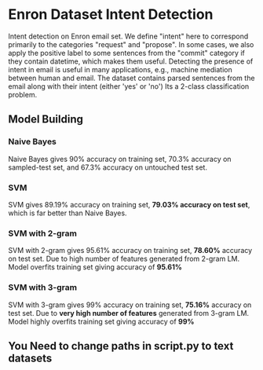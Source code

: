 # Enron Dataset Intent Detection

Intent detection on Enron email set. We define "intent" here to correspond primarily to the categories "request" and "propose". In some cases, we also apply the positive label to some sentences from the "commit" category if they contain datetime, which makes them useful. Detecting the presence of intent in email is useful in many applications, e.g., machine mediation between human and email. The dataset contains parsed sentences from the email along with their intent (either 'yes' or 'no')
Its a 2-class classification problem.

## Model Building

### Naive Bayes
Naive Bayes gives 90% accuracy on training set, 70.3% accuracy on sampled-test set, and 67.3% accuracy on untouched test set.

### SVM
SVM gives 89.19% accuracy on training set, **79.03% accuracy on test set**, which is far better than Naive Bayes.

### SVM with 2-gram
SVM with 2-gram gives 95.61% accuracy on training set, **78.60%** accuracy on test set. Due to high number of features generated from 2-gram LM. Model overfits training set giving accuracy of **95.61%**

### SVM with 3-gram
SVM with 3-gram gives 99% accuracy on training set, **75.16%** accuracy on test set. Due to **very high number of features** generated from 3-gram LM. Model highly overfits training set giving accuracy of **99%**

## You Need to change paths in script.py to text datasets

